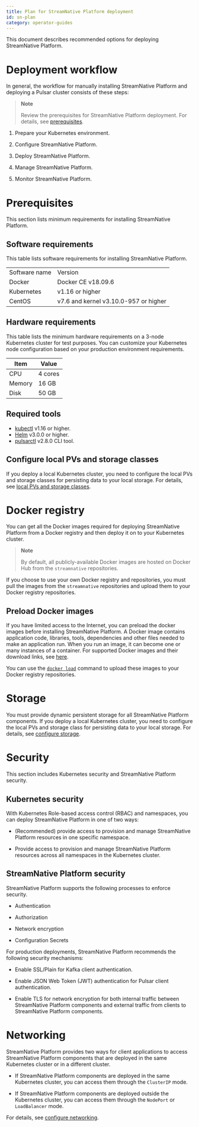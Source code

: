 ```yaml
---
title: Plan for StreamNative Platform deployment
id: sn-plan
category: operator-guides
---
```


This document describes recommended options for deploying StreamNative Platform.

# Deployment workflow

In general, the workflow for manually installing StreamNative Platform and deploying a Pulsar cluster consists of these steps:

> **Note**
>
> Review the prerequisites for StreamNative Platform deployment. For details, see [prerequisites](#prerequisites).

1. Prepare your Kubernetes environment.

2. Configure StreamNative Platform.

3. Deploy StreamNative Platform.

4. Manage StreamNative Platform.

5. Monitor StreamNative Platform.

# Prerequisites

This section lists minimum requirements for installing StreamNative Platform.

## Software requirements

This table lists software requirements for installing StreamNative Platform.

<table>
  <tr>
   <td>Software name
   </td>
   <td>Version
   </td>
  </tr>
  <tr>
   <td>Docker
   </td>
   <td>Docker CE v18.09.6
   </td>
  </tr>
  <tr>
   <td>Kubernetes
   </td>
   <td>v1.16 or higher
   </td>
  </tr>
  <tr>
   <td>CentOS
   </td>
   <td>v7.6 and kernel v3.10.0-957 or higher
   </td>
  </tr>
</table>

## Hardware requirements

This table lists the minimum hardware requirements on a 3-node Kubernetes cluster for test purposes. You can customize your Kubernetes node configuration based on your production environment requirements.

| Item | Value |
| --- | --- |
| CPU | 4 cores |
| Memory | 16 GB|
| Disk | 50 GB |

## Required tools

* [kubectl](https://kubernetes.io/docs/tasks/tools/#kubectl) v1.16 or higher.
* [Helm](https://helm.sh/docs/intro/install/) v3.0.0 or higher.
* [pulsarctl](https://github.com/streamnative/pulsarctl#install) v2.8.0 CLI tool.

## Configure local PVs and storage classes

If you deploy a local Kubernetes cluster, you need to configure the local PVs and storage classes for persisting data to your local storage. For details, see [local PVs and storage classes](/operator-guides/configure/storage.md#local-pvs-and-storage-classes).

# Docker registry

You can get all the Docker images required for deploying StreamNative Platform from a Docker registry and then deploy it on to your Kubernetes cluster. 

> **Note**
>
> By default, all publicly-available Docker images are hosted on Docker Hub from the `streamnative` repositories.

If you choose to use your own Docker registry and repositories, you must pull the images from the `streamnative` repositories and upload them to your Docker registry repositories.

## Preload Docker images

If you have limited access to the Internet, you can preload the docker images before installing StreamNative Platform. A Docker image contains application code, libraries, tools, dependencies and other files needed to make an application run. When you run an image, it can become one or many instances of a container. For supported Docker images and their download links, see [here](/operator-guides/operator-reference/sn-version-matrix.md).

You can use the [`docker load`](https://docs.docker.com/engine/reference/commandline/load/) command to upload these images to your Docker registry repositories.

# Storage

You must provide dynamic persistent storage for all StreamNative Platform components. If you deploy a local Kubernetes cluster, you need to configure the local PVs and storage class for persisting data to your local storage. For details, see [configure storage](/operator-guides/configure/storage.md).

# Security

This section includes Kubernetes security and StreamNative Platform security.

## Kubernetes security

With Kubernetes Role-based access control (RBAC) and namespaces, you can deploy StreamNative Platform in one of two ways:

- (Recommended) provide access to provision and manage StreamNative Platform resources in one specific namespace.

- Provide access to provision and manage StreamNative Platform resources across all namespaces in the Kubernetes cluster.

## StreamNative Platform security

StreamNative Platform supports the following processes to enforce security.

- Authentication

- Authorization

- Network encryption

- Configuration Secrets

For production deployments, StreamNative Platform recommends the following security mechanisms:

- Enable SSL/Plain for Kafka client authentication.

- Enable JSON Web Token (JWT) authentication for Pulsar client authentication.

- Enable TLS for network encryption for both internal traffic between StreamNative Platform components and external traffic from clients to StreamNative Platform components.

# Networking

StreamNative Platform provides two ways for client applications to access StreamNative Platform components that are deployed in the same Kubernetes cluster or in a different cluster.

- If StreamNative Platform components are deployed in the same Kubernetes cluster, you can access them through the `ClusterIP` mode.

- If StreamNative Platform components are deployed outside the Kubernetes cluster, you can access them through the `NodePort` or `LoadBalancer` mode.

For details, see [configure networking](/operator-guides/configure/networking.md).
